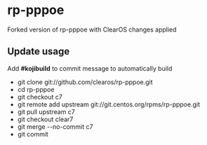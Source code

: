 # rp-pppoe

Forked version of rp-pppoe with ClearOS changes applied

## Update usage
  Add __#kojibuild__ to commit message to automatically build

* git clone git://github.com/clearos/rp-pppoe.git
* cd rp-pppoe
* git checkout c7
* git remote add upstream git://git.centos.org/rpms/rp-pppoe.git
* git pull upstream c7
* git checkout clear7
* git merge --no-commit c7
* git commit
